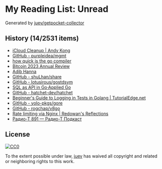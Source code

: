 # My Reading List: Unread

Generated by [juev/getpocket-collector](https://github.com/juev/getpocket-collector)

## History (14/2531 items)

- [iCloud Cleanup | Andy Kong](https://andykong.org/blog/icloudconfusion)
- [GitHub - purpleidea/mgmt](https://github.com/purpleidea/mgmt)
- [how quick is the go compiler](https://flak.tedunangst.com/post/how-fast-is-the-go-compiler)
- [Bitcoin 2023 Annual Review](https://blog.lopp.net/bitcoin-2023-annual-review/)
- [Adib Hanna](https://profile.adibhanna.com)
- [GitHub - shuLhan/share](https://github.com/shuLhan/share)
- [GitHub - lotusirous/gostdsym](https://github.com/lotusirous/gostdsym)
- [SQL as API in Go·Applied Go](https://appliedgo.net/sqlasapi/)
- [GitHub - hatchet-dev/hatchet](https://github.com/hatchet-dev/hatchet)
- [Beginner's Guide to Logging in Tests in Golang | TutorialEdge.net](https://tutorialedge.net/golang/intro-to-logging-in-tests-golang/)
- [GitHub - yolo-pkgs/gore](https://github.com/yolo-pkgs/gore)
- [GitHub - rogchap/v8go](https://github.com/rogchap/v8go)
- [Rate limiting via Nginx | Redowan's Reflections](https://rednafi.com/go/rate_limiting_via_nginx/)
- [Радио-Т 891 — Радио-Т Подкаст](https://radio-t.com/p/2024/01/06/podcast-891/)

## License

[![CC0](https://mirrors.creativecommons.org/presskit/buttons/88x31/svg/cc-zero.svg)](https://creativecommons.org/publicdomain/zero/1.0/)

To the extent possible under law, [juev](https://github.com/juev) has waived all copyright and related or neighboring rights to this work.
